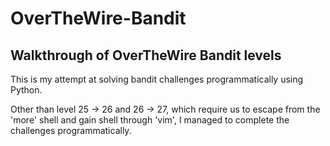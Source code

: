# OverTheWire-Bandit
## Walkthrough of OverTheWire Bandit levels

This is my attempt at solving bandit challenges programmatically using Python.

Other than level 25 -> 26 and 26 -> 27, which require us to escape from the 'more' shell and gain shell through 'vim',
I managed to complete the challenges programmatically.
